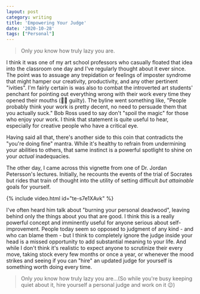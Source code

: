 ```yaml
---
layout: post
category: writing
title: 'Empowering Your Judge'
date: '2020-10-28'
tags: ["Personal"]
---
```


> Only _you_ know how truly lazy you are.

I think it was one of my art school professors who casually floated that idea into the classroom one day and I've regularly thought about it ever since. The point was to assuage any trepidation or feelings of imposter syndrome that might hamper our creativity, productivity, and any other pertinent "ivities". I'm fairly certain is was also to combat the introverted art students' penchant for pointing out everything wrong with their work every time they opened their mouths (🤚🏻 guilty). The byline went something like, "People probably think your work is pretty decent, no need to persuade them that you actually suck." Bob Ross used to say don't "spoil the magic" for those who enjoy your work. I think that statement is quite useful to hear, especially for creative people who have a critical eye.

<!--more-->

Having said all that, there's another side to this coin that contradicts the "you're doing fine" mantra. While it's healthy to refrain from undermining your abilities to others, that same instinct is a powerful spotlight to shine on your _actual_ inadequacies.

The other day, I came across this vignette from one of Dr. Jordan Petersson's lectures. Initially, he recounts the events of the trial of Socrates but rides that train of thought into the utility of setting difficult _but attainable_ goals for yourself. 

{% include video.html id="te-s7e1XAvk" %}

I've often heard him talk about "burning your personal deadwood", leaving behind only the things about you that are good. I think this is a really powerful concept and imminently useful for anyone serious about self-improvement. People today seem so opposed to judgment of any kind - and who can blame them - but I think to completely ignore the judge inside your head is a missed opportunity to add substantial meaning to your life. And while I don't think it's realistic to expect anyone to scrutinize their every move, taking stock every few months or once a year, or whenever the mood strikes and seeing if you can "hire" an updated judge for yourself is something worth doing every time.

> Only _you_ know how truly lazy you are...(So while you're busy keeping quiet about it, hire yourself a personal judge and work on it 😉)
